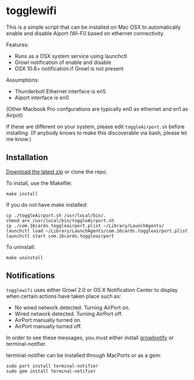 togglewifi
==========

This is a simple script that can be installed on Mac OSX to
automatically enable and disable Aiport (Wi-Fi) based on ethernet
connectivity.

Features:
* Runs as a OSX system service using launchctl
* Growl notification of enable and disable
* OSX 10.8+ notification if Growl is not present

Assumptions:
* Thunderbolt Ethernet interface is en5
* Aiport interface is en0

(Other Macbook Pro confgurations are typically en0 as ethernet and en1 as Airpot)

If these are different on your system, please edit `toggleAirport.sh` before installing. (If anybody knows
to make this discoverable via bash, please let me know.)

Installation
------------

[Download the latest zip](https://github.com/BrandonSmith/togglewifi/archive/master.zip) or clone the repo.

    

To install, use the Makefile:

    make install

If you do not have make installed:

    cp ./toggleAirport.sh /usr/local/bin/.
    chmod a+x /usr/local/bin/toggleAirport.sh
    cp ./com.16cards.toggleairport.plist ~/Library/LaunchAgents/
    launchctl load ~/Library/LaunchAgents/com.16cards.toggleairport.plist
    launchctl start com.16cards.toggleairport
    
To uninstall:

    make uninstall

Notifications
-------------

`togglewifi` uses either Growl 2.0 or OS X Notification Center to display when certain actions have taken place such as:

* No wired network detected. Turning AirPort on.
* Wired network detected. Turning AirPort off.
* AirPort manually turned on.
* AirPort manually turned off.

In order to see these messages, you must either install [growlnotify](http://growl.info/downloads) or terminal-notifier.

terminal-notifier can be installed through MacPorts or as a gem:

    sudo port install terminal-notifier
    sudo gem install terminal-notifier
